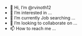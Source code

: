 - 👋 Hi, I’m @rvinoth12
- 👀 I’m interested in ...
- 🌱 I’m currently Job searching ...
- 💞️ I’m looking to collaborate on ...
- 📫 How to reach me ...

<!---
rvinoth12/rvinoth12 is a ✨ special ✨ repository because its `README.md` (this file) appears on your GitHub profile.
You can click the Preview link to take a look at your changes.
--->
